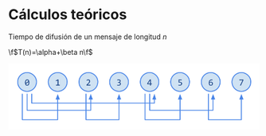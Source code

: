 # Cálculos teóricos

Tiempo de difusión de un mensaje de longitud _n_

\f$T(n)=\alpha+\beta n\f$

![Difusión por MPI Broadcast](img/broadcast.png)

